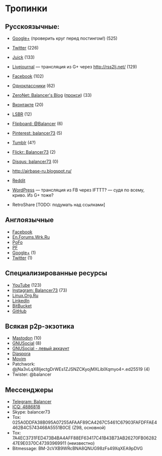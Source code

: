 # Тропинки

## Русскоязычные:

- [Google+](https://plus.google.com/113730597040634449637) (проверить круг перед постингом!) (525)
- [Twitter](https://twitter.com/balancer73) (226)
- [Juick](http://juick.com/Balancer/) (133)
- [Livejournal](http://bal.livejournal.com/) — трансляция из G+ через http://rss2lj.net/ (129)
- [Facebook](https://www.facebook.com/balancer73) (102)
- [Одноклассники](https://ok.ru/profile/22648499178) (62)
- [ZeroNet: Balancer's Blog](http://127.0.0.1:43110/1MaQ4W5D6G52TpBfPACU9k9QcB1DxvHZ5v/) ([прокси](https://proxy.zeronet.a0z.ru/1MaQ4W5D6G52TpBfPACU9k9QcB1DxvHZ5v/)) (33)
- [Вконтакте](https://vk.com/balancer) (20)
- [LSBR](http://ls.balancer.ru/profile/Balancer/created/topics/) (12)
- [Flipboard: @Balancer](https://flipboard.com/@Balancer) (6)
- [Pinterest: balancer73](https://ru.pinterest.com/balancer73/) (5)
- [Tumblr](http://balancer73.tumblr.com/) (4?)
- [Flickr: Balancer73](https://www.flickr.com/photos/39045986@N08/) (2)
- [Disqus: balancer73](https://disqus.com/by/balancer73/) (0)
- http://airbase-ru.blogspot.ru/

- [Reddit](https://www.reddit.com/user/Balancer73/)
- [WordPress](https://balancer73.wordpress.com/) — трансляция из FB через IFTTT? — судя по всему, криво. Из G+ тоже?

- RetroShare [TODO: подумать над ссылками]

## Англоязычные

- [Facebook](https://www.facebook.com/roman.karshiev.9)
- [En.Forums.Wrk.Ru](http://en.forums.wrk.ru/)
- [PoFo](https://www.politicsforum.org/forum/viewtopic.php?f=41&t=166620&start=60)
- [PF](http://www.politicalforum.com/other-off-topic-chat/412256-russia-photos-without-politics-14.html)
- [Google+](https://plus.google.com/111205326799667468448) (1)
- [Twitter](https://twitter.com/Balancer_eng) (1)

## Специализированные ресурсы

- [YouTube](https://www.youtube.com/channel/UCNtclu0DvBOkjbVYhZZUcdA) (123)
- [Instagram: Balancer73](https://www.instagram.com/balancer73/) (73)
- [Linux.Org.Ru](https://www.linux.org.ru/people/KRoN73/)
- [LinkedIn](https://www.linkedin.com/in/balancer/)
- [BitBucket](https://bitbucket.org/Balancer/)
- [GitHub](https://github.com/Balancer/)

## Всякая p2p-экзотика

- [Mastodon](https://mastodon.blue/@Balancer) (10)
- [GNUSocial](https://quitter.no/balancer) (8)
- [GNUSocial - левый аккаунт](https://quitter.se/balancer)
- [Diaspora](https://pod.geraspora.de/people/575cb460f8be013213e44860008dbc6c)
- [Movim](https://nl.movim.eu/?blog/balancer@movim.eu/)
- Patchwork: @jNa3vLqX8ljectgDrWEs1ZJSNZCKyojMXLiblXqmyo4=.ed25519 (4)
- Twister: @balancer

## Мессенджеры

- [Telegram: Balancer](https://t.me/balancer)
- [ICQ: 4886818](https://icq.com/people/4886816)
- Skype: balancer73
- Tox: 025A0DDFA38B095A07255AFAAF89CA4267C5461C67903FAFDFFAE4462B4C5743468A5551B0CE  (Z98, основной)
- Tox: 7A4EC3731FED473B4BA4AFF88EF63417C41B43B73AB26270FB0628247E9E0370C47393969911 (неизвестно)
- Bitmessage: BM-2cVXB9WRcBNA8QNUG98zFs49XqXEA9pDVG
